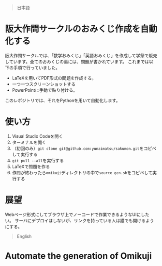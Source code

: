> 日本語
# 阪大作問サークルのおみくじ作成を自動化する
阪大作問サークルでは、「数学おみくじ」「英語おみくじ」を作成して学祭で販売しています。全てのおみくじの裏には、問題が書かれています。
これまでは以下の手順で行っていました。
* LaTeXを用いてPDF形式の問題を作成する。
* 一つ一つスクリーンショットする
* PowerPointに手動で貼り付ける。

このレポジトリでは、それをPythonを用いて自動化します。

# 使い方
1. Visual Studio Codeを開く
2. ターミナルを開く
3. （初回のみ）`git clone git@github.com:yunaimatsu/sakumon.git`をコピペして実行する
4. `git pull --all`を実行する
5. LaTeXで問題を作る
6. 作問が終わったら`omikuji`ディレクトリの中で`source gen.sh`をコピペして実行する

# 展望
Webページ形式にしてブラウザ上でノーコードで作業できるようなUIにしたい。
サーバにデプロイはしないが、リンクを持っている人は誰でも開けるようにする。

> English
# Automate the generation of Omikuji
